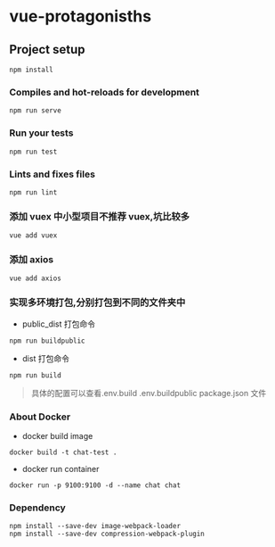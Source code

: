 # vue-protagonisths

## Project setup

```
npm install
```

### Compiles and hot-reloads for development

```
npm run serve
```

### Run your tests

```
npm run test
```

### Lints and fixes files

```
npm run lint
```

### 添加 vuex 中小型项目不推荐 vuex,坑比较多

```
vue add vuex
```

### 添加 axios

```
vue add axios
```

### 实现多环境打包,分别打包到不同的文件夹中

- public_dist 打包命令

```
npm run buildpublic
```

- dist 打包命令

```
npm run build
```

> 具体的配置可以查看.env.build .env.buildpublic package.json 文件

### About Docker

- docker build image

```
docker build -t chat-test .
```

- docker run container

```
docker run -p 9100:9100 -d --name chat chat
```

### Dependency

```
npm install --save-dev image-webpack-loader
npm install --save-dev compression-webpack-plugin
```
